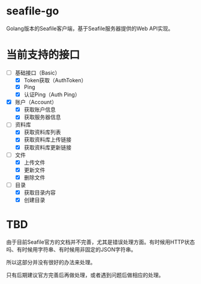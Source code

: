 # seafile-go
Golang版本的Seafile客户端，基于Seafile服务器提供的Web API实现。

# 当前支持的接口
- [ ] 基础接口（Basic）
  - [x] Token获取（AuthToken）
  - [x] Ping
  - [x] 认证Ping（Auth Ping）
- [x] 账户（Account）
  - [x] 获取账户信息
  - [x] 获取服务器信息
- [ ] 资料库
  - [x] 获取资料库列表
  - [x] 获取资料库上传链接
  - [x] 获取资料库更新链接
- [ ] 文件
  - [x] 上传文件
  - [x] 更新文件
  - [x] 删除文件
- [ ] 目录
  - [x] 获取目录内容
  - [x] 创建目录

# TBD
由于目前Seafile官方的文档并不完善，尤其是错误处理方面。有时候用HTTP状态吗、有时候用字符串、有时候用非固定的JSON字符串。

所以这部分并没有很好的办法来处理。

只有后期建议官方完善后再做处理，或者遇到问题后做相应的处理。
